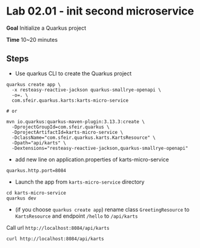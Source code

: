 # Lab 02.01 - init second microservice

**Goal** Initialize a Quarkus project

**Time** 10~20 minutes

## Steps

- Use quarkus CLI to create the Quarkus project

```shell
quarkus create app \
  -x resteasy-reactive-jackson quarkus-smallrye-openapi \
  -o=. \
  com.sfeir.quarkus.karts:karts-micro-service

# or

mvn io.quarkus:quarkus-maven-plugin:3.13.3:create \
  -DprojectGroupId=com.sfeir.quarkus \
  -DprojectArtifactId=karts-micro-service \
  -DclassName="com.sfeir.quarkus.karts.KartsResource" \
  -Dpath="api/karts" \
  -Dextensions="resteasy-reactive-jackson,quarkus-smallrye-openapi"
```

- add new line on application.properties of karts-micro-service

```shell
quarkus.http.port=8084
```

- Launch the app from `karts-micro-service` directory

```shell
cd karts-micro-service
quarkus dev
```

- (if you choose `quarkus create app`) rename class `GreetingResource` to `KartsResource` and endpoint `/hello` to `/api/karts`

Call url `http://localhost:8084/api/karts`

```shell
curl http://localhost:8084/api/karts
```
